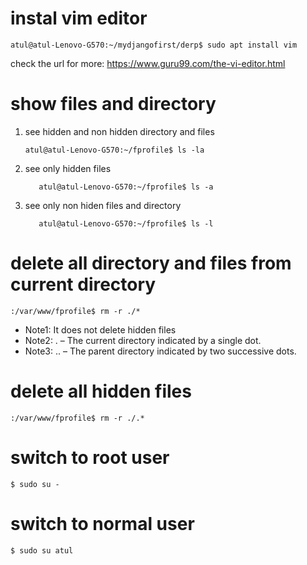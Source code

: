 # instal vim editor
```
atul@atul-Lenovo-G570:~/mydjangofirst/derp$ sudo apt install vim
```
check the url for more: https://www.guru99.com/the-vi-editor.html 

# show files and directory
1. see hidden and non hidden directory and files
   ```
   atul@atul-Lenovo-G570:~/fprofile$ ls -la

   ```
2. see only hidden files
   ```
      atul@atul-Lenovo-G570:~/fprofile$ ls -a
   ```

3. see only non hiden files and directory
   ```
      atul@atul-Lenovo-G570:~/fprofile$ ls -l
   ```

# delete all directory and files from current directory
```
:/var/www/fprofile$ rm -r ./*
```
- Note1: It does not delete hidden files
- Note2: . – The current directory indicated by a single dot.
- Note3: .. – The parent directory indicated by two successive dots.


# delete all hidden files
```
:/var/www/fprofile$ rm -r ./.*
```

# switch to root user
```
$ sudo su -
```

# switch to normal user
```
$ sudo su atul
```
